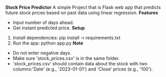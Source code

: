 **Stock Price Predictor**
A simple Project that is Flask web app that predicts future stock prices based on past data using linear regression.
**Features**
- Input number of days ahead.
- Get instant predicted price.
**Setup**
1. Install dependencies:
    pip install -r requirements.txt
2. Run the app:
    python app.py
**Note**
- Do not enter negative days.
- Make sure 'stock_prices.csv' is in the same folder.
- 'stock_prices.csv' should contain data about the stock with two columns:'Date' (e.g., '2023-01-01') and 'Close' prices (e.g., '100').
